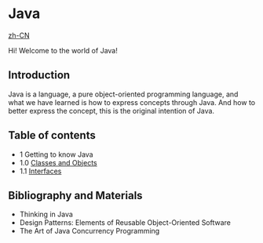 # Java

[zh-CN](index-zh-CN.md)

Hi! Welcome to the world of Java!

## Introduction

Java is a language, a pure object-oriented programming language, and what we have learned is how to express concepts through Java. And how to better express the concept, this is the original intention of Java.

## Table of contents

 - 1 Getting to know Java
 - 1.0 [Classes and Objects](classes-and-objects.md)
 - 1.1 [Interfaces](interfaces.md)

## Bibliography and Materials

 - Thinking in Java
 - Design Patterns: Elements of Reusable Object-Oriented Software
 - The Art of Java Concurrency Programming